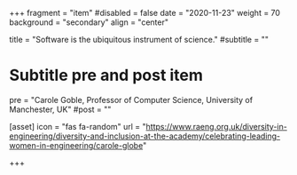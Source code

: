 +++ 
fragment = "item"
#disabled = false
date = "2020-11-23" 
weight = 70 
background = "secondary"
align = "center"

title = "Software is the ubiquitous instrument of science." 
#subtitle = ""

# Subtitle pre and post item
pre = "Carole Goble, Professor of Computer Science, University of Manchester, UK"
#post = ""

[asset]
  icon = "fas fa-random"
  url = "https://www.raeng.org.uk/diversity-in-engineering/diversity-and-inclusion-at-the-academy/celebrating-leading-women-in-engineering/carole-globe"
  
+++
